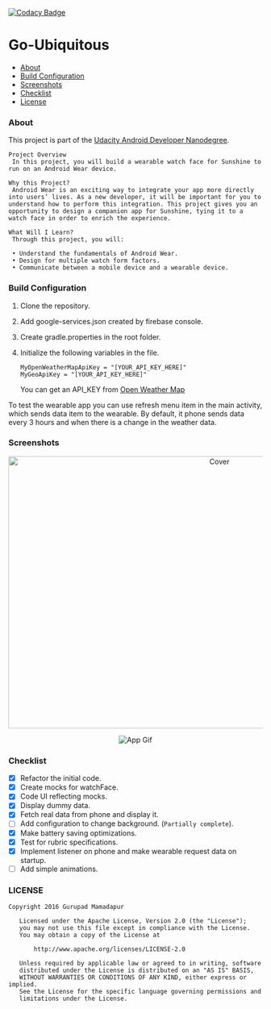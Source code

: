 [![Codacy Badge](https://api.codacy.com/project/badge/Grade/def8b5a8b1dd416ea8e4878b8af239b5)](https://www.codacy.com/app/gurupadmamadapur/Go-Ubiquitous?utm_source=github.com&amp;utm_medium=referral&amp;utm_content=Protino/Go-Ubiquitous&amp;utm_campaign=Badge_Grade)

Go-Ubiquitous
=============
* [About](#about)
* [Build Configuration](#build-configurations)
* [Screenshots](#screenshots)
* [Checklist](#checklist)
* [License](#license)

### About
This project is part of the [Udacity Android Developer Nanodegree].


```
Project Overview
 In this project, you will build a wearable watch face for Sunshine to run on an Android Wear device.

Why this Project?
 Android Wear is an exciting way to integrate your app more directly into users’ lives. As a new developer, it will be important for you to understand how to perform this integration. This project gives you an opportunity to design a companion app for Sunshine, tying it to a watch face in order to enrich the experience.

What Will I Learn?
 Through this project, you will:

 • Understand the fundamentals of Android Wear.
 • Design for multiple watch form factors.
 • Communicate between a mobile device and a wearable device.
```


### Build Configuration

 1. Clone the repository.
 2. Add google-services.json created by firebase console.
 3. Create gradle.properties in the root folder.
 4. Initialize the following variables in the file.

    ```
    MyOpenWeatherMapApiKey = "[YOUR_API_KEY_HERE]"
    MyGeoApiKey = "[YOUR_API_KEY_HERE]"
    ```

    You can get an API_KEY from <a href="http://openweathermap.org" target="_blank">Open Weather Map</a>

 To test the wearable app you can use refresh menu item in the main activity, which sends data item to the wearable.
 By default, it phone sends data every 3 hours and when there is a change in the weather data.


### Screenshots

<p align="center">
<img src="https://drive.google.com/uc?id=0B7HoD_UwfapHcG13LTNHaE9fZ2c" width="821" height="540" alt="Cover">
</p>

<p align="center">
<img src="https://drive.google.com/uc?id=0B7HoD_UwfapHd0xZOVo4M0FjMmM" alt="App Gif">
</p>

### Checklist

 - [x] Refactor the initial code.
 - [x] Create mocks for watchFace.
 - [x] Code UI reflecting mocks.
 - [x] Display dummy data.
 - [x] Fetch real data from phone and display it.
 - [ ] Add configuration to change background. (`Partially complete`).
 - [x] Make battery saving optimizations.
 - [x] Test for rubric specifications.
 - [x] Implement listener on phone and make wearable request data on startup.
 - [ ] Add simple animations.

### LICENSE

```
Copyright 2016 Gurupad Mamadapur

   Licensed under the Apache License, Version 2.0 (the "License");
   you may not use this file except in compliance with the License.
   You may obtain a copy of the License at

       http://www.apache.org/licenses/LICENSE-2.0

   Unless required by applicable law or agreed to in writing, software
   distributed under the License is distributed on an "AS IS" BASIS,
   WITHOUT WARRANTIES OR CONDITIONS OF ANY KIND, either express or implied.
   See the License for the specific language governing permissions and
   limitations under the License.
 ```


  [Udacity Android Developer Nanodegree]:https://www.udacity.com/degrees/android-developer-nanodegree-by-google--nd801

